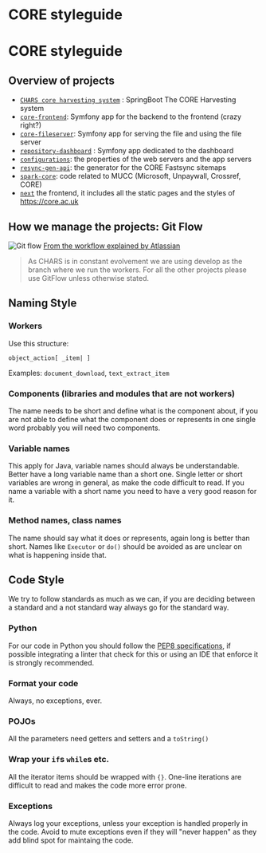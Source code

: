 # CORE styleguide

# CORE styleguide

## Overview of projects

- [`CHARS core harvesting system`](https://bitbucket.org/kmi-ou/chars-core-harvesting-system/) : SpringBoot The CORE Harvesting system
- [`core-frontend`](https://bitbucket.org/kmi-ou/core-front-end): Symfony app for the backend to the frontend (crazy right?)
- [`core-fileserver`](https://bitbucket.org/kmi-ou/core-similarities): Symfony app for serving the file and using the file server
- [`repository-dashboard`](https://bitbucket.org/kmi-ou/repository-dashboard) : Symfony app dedicated to the dashboard
- [`configurations`](https://bitbucket.org/kmi-ou/configurations): the properties of the web servers and the app servers
- [`resync-gen-api`](https://bitbucket.org/kmi-ou/resync-gen-api): the generator for the CORE Fastsync sitemaps
- [`spark-core`](https://bitbucket.org/kmi-ou/spark-core): code related to MUCC (Microsoft, Unpaywall, Crossref, CORE)
- [`next`](https://github.com/oacore/next) the frontend, it includes all the static pages and the styles of https://core.ac.uk

## How we manage the projects: Git Flow
![Git flow](https://wac-cdn.atlassian.com/dam/jcr:b5259cce-6245-49f2-b89b-9871f9ee3fa4/03%20(2).svg?cdnVersion=515)
[From the workflow explained by Atlassian](https://www.atlassian.com/git/tutorials/comparing-workflows/gitflow-workflow)
> As CHARS is in constant evolvement we are using develop as the branch where we run the workers. For all the other projects please use GitFlow unless otherwise stated.
## Naming Style
### Workers
Use this structure:
```
object_action[ _item| ]
```
Examples: `document_download`, `text_extract_item`

### Components (libraries and modules that are not workers)
The name needs to be short and define what is the component about, if you are not able to define what the component does or represents in one single word probably you will need two components.

### Variable names
This apply for Java, variable names should always be understandable. Better have a long variable name than a short one. Single letter or short variables are wrong in general, as make the code difficult to read. If you name a variable with a short name you need to have a very good reason for it.

### Method names, class names
The name should say what it does or represents, again long is better than short. Names like `Executor` or `do()` should be avoided as are unclear on what is happening inside that.

## Code Style
We try to follow standards as much as we can, if you are deciding between a standard and a not standard way always go for the standard way. 
### Python
For our code in Python you should follow the [PEP8 specifications](https://www.python.org/dev/peps/pep-0008/), if possible integrating a linter that check for this or using an IDE that enforce it is strongly recommended.

### Format your code
Always, no exceptions, ever.
### POJOs
All the parameters need getters and setters and a `toString()`

### Wrap your `if`s `while`s etc.
All the iterator items should be wrapped with `{}`. One-line iterations are difficult to read and makes the code more error prone.

### Exceptions
Always log your exceptions, unless your exception is handled properly in the code. Avoid to mute exceptions even if they will "never happen" as they add blind spot for maintaing the code.

